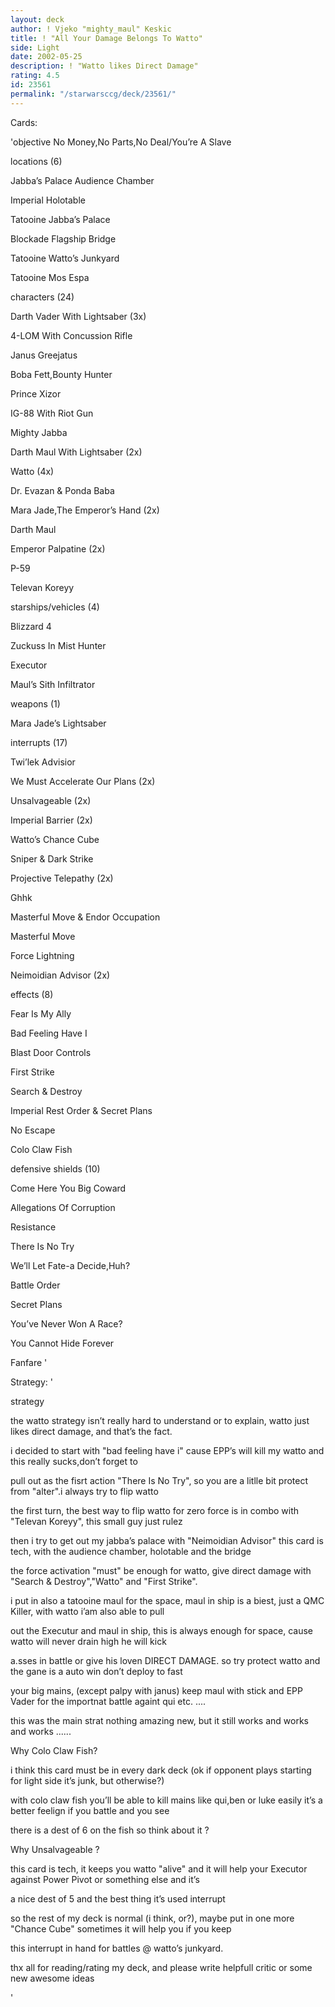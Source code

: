 ```yaml
---
layout: deck
author: ! Vjeko "mighty_maul" Keskic
title: ! "All Your Damage Belongs To Watto"
side: Light
date: 2002-05-25
description: ! "Watto likes Direct Damage"
rating: 4.5
id: 23561
permalink: "/starwarsccg/deck/23561/"
---
```

Cards: 

'objective 	 	No Money,No Parts,No Deal/You’re A Slave



locations (6)


Jabba’s Palace  Audience Chamber

Imperial Holotable

Tatooine  Jabba’s Palace

Blockade Flagship  Bridge

Tatooine  Watto’s Junkyard

Tatooine  Mos Espa




characters (24)


Darth Vader With Lightsaber (3x)

4-LOM With Concussion Rifle

Janus Greejatus

Boba Fett,Bounty Hunter

Prince Xizor

IG-88 With Riot Gun

Mighty Jabba

Darth Maul With Lightsaber (2x)

Watto (4x)

Dr. Evazan & Ponda Baba

Mara Jade,The Emperor’s Hand (2x)

Darth Maul

Emperor Palpatine (2x)

P-59

Televan Koreyy 


starships/vehicles (4)


Blizzard 4

Zuckuss In Mist Hunter

Executor

Maul’s Sith Infiltrator 



weapons (1)


Mara Jade’s Lightsaber


interrupts (17)


Twi’lek Advisior

We Must Accelerate Our Plans (2x)

Unsalvageable (2x)

Imperial Barrier (2x)

Watto’s Chance Cube

Sniper & Dark Strike

Projective Telepathy (2x)

Ghhk

Masterful Move & Endor Occupation

Masterful Move 

Force Lightning 

Neimoidian Advisor (2x)




effects (8)


Fear Is My Ally

Bad Feeling Have I

Blast Door Controls

First Strike

Search & Destroy

Imperial Rest Order & Secret Plans

No Escape

Colo Claw Fish


defensive shields (10)


Come Here You Big Coward

Allegations Of Corruption

Resistance

There Is No Try

We’ll Let Fate-a Decide,Huh?

Battle Order

Secret Plans

You’ve Never Won A Race?

You Cannot Hide Forever

Fanfare '

Strategy: '

strategy  


the watto strategy isn’t really hard to understand or to explain, watto just likes direct damage, and that’s the fact.

i decided to start with "bad feeling have i" cause EPP’s will kill my watto and this really sucks,don’t forget to 

pull out as the fisrt action "There Is No Try", so you are a litlle bit protect from "alter".i always try to flip watto

the first turn, the best way to flip watto for zero force is in combo with "Televan Koreyy", this small guy just rulez

then i try to get out my jabba’s palace with "Neimoidian Advisor" this card is tech, with the audience chamber, holotable and the bridge

the force activation "must" be enough for watto, give direct damage with "Search & Destroy","Watto" and "First Strike".

i put in also a tatooine maul for the space, maul in ship is a biest, just a QMC Killer, with watto i’am also able to pull

out the Executur and maul in ship, this is always enough for space, cause watto will never drain high he will kick 

a.sses in battle or give his loven DIRECT DAMAGE. so try protect watto and the gane is a auto win don’t deploy to fast

your big mains, (except palpy with janus) keep maul with stick and EPP Vader for the importnat battle againt qui etc. ....


this was the main strat nothing amazing new, but it still works and works and works ......



Why Colo Claw Fish?


i think this card must be in every dark deck (ok if opponent plays starting for light side it’s junk, but otherwise?)

with colo claw fish you’ll be able to kill mains like qui,ben or luke easily it’s a better feelign if you battle and you see 

there is a dest of 6 on the fish so think about it ?



Why Unsalvageable ?


this card is tech, it keeps you watto "alive" and it will help your Executor against Power Pivot or something else and it’s 

a nice dest of 5 and the best thing it’s used interrupt


so the rest of my deck is normal (i think, or?), maybe put in one more "Chance Cube" sometimes it will help you if you keep

this interrupt in hand for battles @ watto’s junkyard.



thx all for reading/rating my deck, and please write helpfull critic or some new awesome ideas










'

